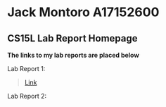 # Jack Montoro A17152600 
## CS15L Lab Report Homepage
**The links to my lab reports are placed below**

Lab Report 1:

> [Link](lab-report-1-week-2.md)

Lab Report 2:



